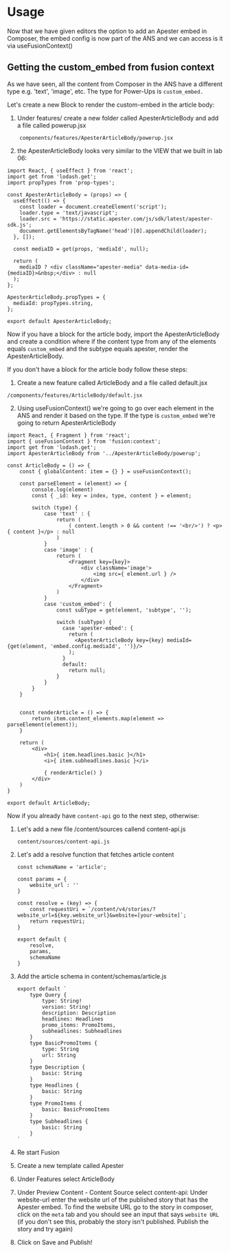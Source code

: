 # Usage

Now that we have given editors the option to add an Apester embed in Composer, the embed config is now part of the ANS and we can access is it via useFusionContext()

## Getting the custom_embed from fusion context

As we have seen, all the content from Composer in the ANS have a different type e.g. 'text', 'image', etc. The type for Power-Ups is `custom_embed.`

Let's create a new Block to render the custom-embed in the article body:

1. Under features/ create a new folder called ApesterArticleBody and add a file called powerup.jsx

```
    components/features/ApesterArticleBody/powerup.jsx
```

2. the ApesterArticleBody looks very similar to the VIEW that we built in lab 06:

```
import React, { useEffect } from 'react';
import get from 'lodash.get';
import propTypes from 'prop-types';

const ApesterArticleBody = (props) => {
  useEffect(() => {
    const loader = document.createElement('script');
    loader.type = 'text/javascript';
    loader.src = 'https://static.apester.com/js/sdk/latest/apester-sdk.js';
    document.getElementsByTagName('head')[0].appendChild(loader);
  }, []);

  const mediaID = get(props, 'mediaId', null);

  return (
    mediaID ? <div className="apester-media" data-media-id={mediaID}>&nbsp;</div> : null
  );
};

ApesterArticleBody.propTypes = {
  mediaId: propTypes.string,
};

export default ApesterArticleBody;

```

Now if you have a block for the article body, import the ApesterArticleBody and create a condition where if the content type from any of the elements equals `custom_embed` and the subtype equals apester, render the ApesterArticleBody.

If you don't have a block for the article body follow these steps:

1. Create a new feature called ArticleBody and a file called default.jsx

```
/components/features/ArticleBody/default.jsx
```

2. Using useFusionContext() we're going to go over each element in the ANS and render it based on the type. If the type is `custom_embed` we're going to return ApesterArticleBody

```
import React, { Fragment } from 'react';
import { useFusionContext } from 'fusion:context';
import get from 'lodash.get';
import ApesterArticleBody from '../ApesterArticleBody/powerup';

const ArticleBody = () => {
    const { globalContent: item = {} } = useFusionContext();

    const parseElement = (element) => {
        console.log(element)
        const { _id: key = index, type, content } = element;

        switch (type) {
            case 'text' : {
                return (
                    ( content.length > 0 && content !== '<br/>') ? <p>{ content }</p> : null
                )
            }
            case 'image' : {
                return (
                    <Fragment key={key}>
                        <div className='image'>
                            <img src={ element.url } />
                        </div>
                    </Fragment>
                )
            }
            case 'custom_embed': {
                const subType = get(element, 'subtype', '');
          
                switch (subType) {
                  case 'apester-embed': {
                    return (
                      <ApesterArticleBody key={key} mediaId={get(element, 'embed.config.mediaId', '')}/>
                    );
                  }
                  default:
                    return null;
                }
            }
        }
    }


    const renderArticle = () => {
        return item.content_elements.map(element => parseElement(element));
    }

    return (
        <div>
            <h1>{ item.headlines.basic }</h1>
            <i>{ item.subheadlines.basic }</i>

            { renderArticle() }
        </div>
    )
}

export default ArticleBody;
```
Now if you already have `content-api` go to the next step, otherwise:

1. Let's add a new file /content/sources callend content-api.js

    ```
    content/sources/content-api.js
    ```

2. Let's add a resolve function that fetches article content 

    ```
    const schemaName = 'article';

    const params = {
        website_url : ''
    }

    const resolve = (key) => {
        const requestUri = `/content/v4/stories/?website_url=${key.website_url}&website=[your-website]`;
        return requestUri;
    }

    export default {
        resolve,
        params,
        schemaName
    }

    ```

3. Add the article schema in content/schemas/article.js

    ```
    export default `
        type Query {
            type: String!
            version: String!
            description: Description
            headlines: Headlines
            promo_items: PromoItems,
            subheadlines: Subheadlines
        }
        type BasicPromoItems {
            type: String
            url: String
        }
        type Description {
            basic: String
        }
        type Headlines {
            basic: String
        }
        type PromoItems {
            basic: BasicPromoItems
        }
        type Subheadlines {
            basic: String
        }
    `
    ```

4. Re start Fusion

5. Create a new template called Apester

6. Under Features select ArticleBody

7. Under Preview Content - Content Source select content-api:
    Under website-url enter the website url of the published story that has the Apester embed. To find the website URL go to the story in composer, click on the `meta` tab and you should see an input that says `website URL` (if you don't see this, probably the story isn't published. Publish the story and try again)

8. Click on Save and Publish!



